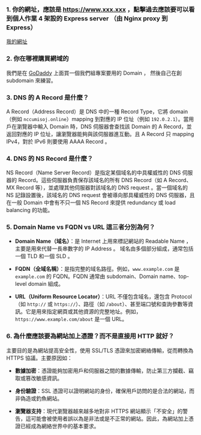 ### 1. 你的網址，應該是  https://www.xxx.xxx ，點擊過去應該要可以看到個人作業 4 架設的 Express server （由 Nginx proxy 到 Express）

[我的網址](https://dddd.nccumisoj.online/)

### 2. 你在哪裡購買網域的

我們是在  [GoDaddy](https://www.godaddy.com/en-sg/offers/godaddy?isc=sem3year&countryview=1&currencyType=TWD&cdtl=c_17606417449.g_139428062098.k_kwd-88659201.a_684576982462.d_c.ctv_g&bnb=b&gad_source=1&gclid=Cj0KCQjwmt24BhDPARIsAJFYKk2eeWAm1KZWbCIY0E5quXRt6BSNvsgxcpLC-ZUbhyqovG8jjgm6KMgaAnIKEALw_wcB)  上面買一個我們組專案要用的 Domain ， 然後自己在創 subdomain 來練習。

### 3. DNS 的 A Record 是什麼？

A Record（Address Record）是 DNS 中的一種 Record Type，它將 domain（例如 `nccumisoj.online`）mapping 到對應的 IP 位址（例如 `192.0.2.1`）。當用戶在瀏覽器中輸入 Domain 時，DNS 伺服器會查找該 Domain 的 A Record，並返回對應的 IP 位址，讓瀏覽器能夠與該伺服器進互動。且 A Record 只 mapping IPv4，對於 IPv6 則要使用 AAAA Record 。


### 4. DNS 的 NS Record 是什麼？

NS Record（Name Server Record）是指定某個域名的中具權威性的 DNS 伺服器的 Record。這些伺服器負責保存該域名的所有 DNS Record（如 A Record、MX Record 等），並處理其他伺服器對該域名的 DNS request 。當一個域名的 NS 記錄設置後，該域名的 DNS request 會被導向那具權威性的 DNS 伺服器，且在一般 Domain 中會有不只一個 NS Record 來提供 redundancy 或 load balancing 的功能。

### 5. Domain Name vs FQDN vs URL 這三者分別為何？

- **Domain Name（域名）**：是 Internet 上用來標記網站的 Readable Name ，主要是用來代替一長串數字的 IP Address 。 域名由多個部分組成，通常包括一個 TLD 和一個 SLD 。

- **FQDN（全域名稱）**：是指完整的域名路徑。例如，`www.example.com` 是 `example.com` 的 FQDN。FQDN 通常由 subdomain、Domain name、top-level domain 組成。

- **URL（Uniform Resource Locator）**：URL 不僅包含域名，還包含 Protocol（如 `http://` 或 `https://`）、路徑（如 `/about`）、甚至端口號和查詢參數等資訊。它是用來指定網頁或其他資源的完整地址。例如，`https://www.example.com/about` 是一個 URL。

### 6. 為什麼應該要為網站加上憑證？而不是直接用 HTTP 就好？

主要目的是為網站提高安全性，使用 SSL/TLS 憑證來加密網絡傳輸，從而轉換為 HTTPS 協議。主要原因如：

- **數據加密**：憑證能夠加密用戶和伺服器之間的數據傳輸，防止第三方攔截、竊取或篡改敏感資訊。
  
- **身份驗證**：SSL 憑證可以證明網站的身份，確保用戶訪問的是合法的網站，而非偽造或釣魚網站。

- **瀏覽器支持**：現代瀏覽器越來越多地對非 HTTPS 網站顯示「不安全」的警告，這可能會被使用者誤以為是非法或是不正常的網站。因此，為網站加上憑證已經成為網絡世界中的基本要求。
